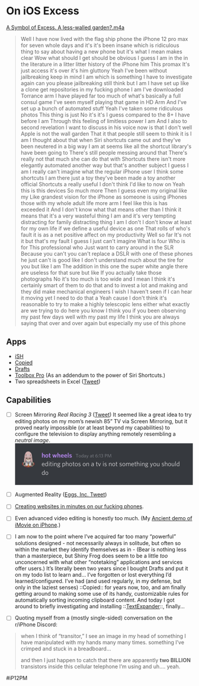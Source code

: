 # On iOS Excess
<a href='A%20Symbol%20of%20Excess.%20A%20less-walled%20garden%3F.m4a'>A Symbol of Excess. A less-walled garden?.m4a</a>
> Well I have now lived with the flag ship phone the iPhone 12 pro max for seven whole days and it's it's been insane which is ridiculous thing to say about having a new phone but it's what I mean makes clear Wow what should I get should be obvious I guess I am in the in the literature in a litter litter history of the iPhone him This promax It's just access it's over it's him gluttony Yeah I've been without jailbreaking keep in mind I am which is something I have to investigate again can you please jailbreaking still think but I am I have set up like a clone get repositories in my fucking phone I am I've downloaded Torrance arm I have played far too much of what's basically a full consul game I've seen myself playing that game in HD Arm And I've set up a bunch of automated stuff Yeah I've taken some ridiculous photos This thing is just No it's it's I guess compared to the 8+ I have before I am Through this feeling of limitless power I am And I also to second revelation I want to discuss in his voice now is that I don't well Apple is not the wall garden That it that people still seem to think it is I am I thought about that when Siri shortcuts came out and they've been neutered in a big way I am at seems like all the shortcut library's have been going to There's still people messing around that There's really not that much she can do that with Shortcuts there isn't more elegantly automated another way but that's another subject I guess I am I really can't imagine what the regular iPhone user I think some shortcuts I am there just a toy they've been made a toy another official Shortcuts a really useful I don't think I'd like to now on Yeah this is this devices So much more Then I guess even my original like my Like grandest vision for the iPhone as someone is using iPhones those with my whole adult life more arm I feel like this is has exceeded it And I don't know what that means other than I think it means that it's a very wasteful thing I am and it's very tempting distracting for family distracting thing I am I don't I don't know at least for my own life if we define a useful device as one That rolls of who's fault it is as a net positive affect on my productivity Well so far It's not it but that's my fault I guess I just can't imagine What is four Who is for This professional who Just want to carry around in the SLR Because you can't you can't replace a DSLR with one of these phones he just can't is good like I don't understand much about the tire for you but like I am The addition in this one the super white angle there are useless for that sure but like If you actually take those photographs No it's too much is too wide and I mean I think it's certainly smart of them to do that and to invest a lot and making and they did make mechanical engineers I wish I haven't seen if I can hear it moving yet I need to do that a Yeah cause I don't think it's reasonable to try to make a highly telescopic lens either what exactly are we trying to do here you know I think you if you been observing my past few days well with my past my life I think you are always saying that over and over again but especially my use of this phone  
## Apps
* [iSH](https://apps.apple.com/us/app/ish-shell/id1436902243)
* [Copied](https://apps.apple.com/us/app/copied-touch/id1015767349)
* [Drafts](https://apps.apple.com/us/app/drafts/id1236254471)
* [Toolbox Pro](https://apps.apple.com/us/app/toolbox-pro-for-shortcuts/id1476205977) (As an addendum to the power of Siri Shortcuts.)
* Two spreadsheets in Excel ([Tweet](https://twitter.com/neoyokel/status/1348914200240922624?s=21))
## Capabilities
- [ ] Screen Mirroring *Real Racing 3* ([Tweet](https://twitter.com/neoyokel/status/1336812943154044928?s=21))
It seemed like a great idea to try editing photos on my mom’s newish 85” TV via Screen Mirroring, but it proved nearly impossible (or at least beyond my capabilities) to configure the television to display anything remotely resembling a *neutral image*.
![](On%20iOS%20Excess/Photo%20Feb%204,%202021%20at%20181443.jpg)
- [ ] Augmented Reality ([Eggs, Inc. Tweet](https://twitter.com/neoyokel/status/1352780547404267522?s=21))
- [ ] [Creating websites in minutes on our fucking phones](https://youtu.be/BYOdugyqV34). 
- [ ] Even advanced video editing is honestly too much. (My [Ancient demo of iMovie on iPhone](https://youtu.be/E3fCi5P7YAg).)

- [ ] I am now to the point where I’ve acquired far too many “powerful” solutions designed - not necessarily always in solitude, but often so within the market they identify themselves as in - (Bear is nothing less than a masterpiece, but Shiny Frog does seem to be a little *too* unconcerned with what other “notetaking” applications and services offer users.) It’s literally been two years since I bought Drafts and put it on my todo list to learn and... I’ve forgotten or lost everything I’d learned/configured. I’ve had (and used regularly, in my defense, but only in the laziest senses) ::Copied:: for years now, too, and am finally getting around to making some use of its handy, customizable rules for automatically sorting incoming clipboard content. And today I got around to briefly investigating and installing ::[TextExpander](https://textexpander.com)::, finally... 

- [ ] Quoting myself from a (mostly single-sided) conversation on the r/iPhone Discord:
> when I think of “transitor,” I see an image in my head of something I have manipulated with my hands many many times. something I’ve crimped and stuck in a breadboard...  
>   
> and then I just happen to catch that there are apparently **two BILLION** transistors inside this cellular telephone I’m using and uh.... yeah.  

#iP12PM